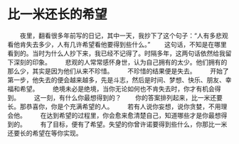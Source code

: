 # 比一米还长的希望
　　夜里，翻看很多年前写的日记，其中一天，我抄下了这个句子：“人有多悲观看他肯失去多少，人有几许希望看他要得到些什么。” 
　　这句话，不知是在哪里看到的。当时为什么人抄下来，我已经不记得了。时隔多年，这两句话依然给我留下深刻的印象。 
　　悲观的人常常感怀身世，认为自己拥有的太少。他们拥有的那么少，其实是因为他们从来不珍惜。 
　　不珍惜的结果便是失去。 
　　开始了第一步，他失去的便会越来越多，先是斗志，然后是时间、梦想、快乐、朋友、幸福和希望。 
　　绝境未必是绝境，当你无论如何也不肯失去时，你才有机会得到。 
　　这一刻，有什么你最想得到的？ 
　　你的答案排列起来，比一米还要长。那恭喜你，你是个充满希望的人。 
　　若有人说你妄想，说你贪婪，不用理会他。 
　　在达到希望的过程里，你会愈来愈清楚自己，知道哪些才是你最想得到的。 
　　有了目标，便有了希望。失望的你曾许诺要得到些什么，你那比一米还要长的希望在等你实现。
 
